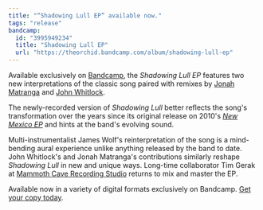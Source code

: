 ```yaml
---
title: "“Shadowing Lull EP” available now."
tags: "release"
bandcamp:
  id: "3995949234"
  title: "Shadowing Lull EP"
  url: "https://theorchid.bandcamp.com/album/shadowing-lull-ep"
---
```


Available exclusively on [Bandcamp](https://theorchid.bandcamp.com/album/shadowing-lull-ep), the <cite>Shadowing Lull EP</cite> features two new interpretations of the classic song paired with remixes by [Jonah Matranga](http://jonahmatranga.com) and [John Whitlock](http://www.johnwhitlock.tv/).

The newly-recorded version of <cite>Shadowing Lull</cite> better reflects the song's transformation over the years since its original release on 2010's <cite>[New Mexico EP](/releases/new-mexico-ep)</cite> and hints at the band's evolving sound.

Multi-instrumentalist James Wolf's reinterpretation of the song is a mind-bending aural experience unlike anything released by the band to date. John Whitlock's and Jonah Matranga's contributions similarly reshape <cite>Shadowing Lull</cite> in new and unique ways. Long-time collaborator Tim Gerak at [Mammoth Cave Recording Studio](http://mammothcavestudio.com) returns to mix and master the EP.

Available now in a variety of digital formats exclusively on Bandcamp. [Get your copy today](https://theorchid.bandcamp.com/album/shadowing-lull-ep).
